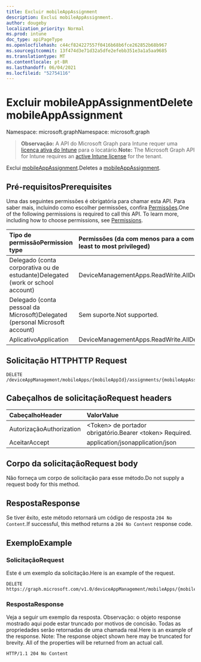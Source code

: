 ```yaml
---
title: Excluir mobileAppAssignment
description: Exclui mobileAppAssignment.
author: dougeby
localization_priority: Normal
ms.prod: intune
doc_type: apiPageType
ms.openlocfilehash: c44cf824227557f0416b68b6fce262852b68b967
ms.sourcegitcommit: 13f474d3e71d32a5dfe2efebb351e3a1a5aa9685
ms.translationtype: MT
ms.contentlocale: pt-BR
ms.lasthandoff: 06/04/2021
ms.locfileid: "52754116"
---
```

# <a name="delete-mobileappassignment"></a><span data-ttu-id="1db5e-103">Excluir mobileAppAssignment</span><span class="sxs-lookup"><span data-stu-id="1db5e-103">Delete mobileAppAssignment</span></span>

<span data-ttu-id="1db5e-104">Namespace: microsoft.graph</span><span class="sxs-lookup"><span data-stu-id="1db5e-104">Namespace: microsoft.graph</span></span>

> <span data-ttu-id="1db5e-105">**Observação:** A API do Microsoft Graph para Intune requer uma [licença ativa do Intune](https://go.microsoft.com/fwlink/?linkid=839381) para o locatário.</span><span class="sxs-lookup"><span data-stu-id="1db5e-105">**Note:** The Microsoft Graph API for Intune requires an [active Intune license](https://go.microsoft.com/fwlink/?linkid=839381) for the tenant.</span></span>

<span data-ttu-id="1db5e-106">Exclui [mobileAppAssignment](../resources/intune-apps-mobileappassignment.md).</span><span class="sxs-lookup"><span data-stu-id="1db5e-106">Deletes a [mobileAppAssignment](../resources/intune-apps-mobileappassignment.md).</span></span>

## <a name="prerequisites"></a><span data-ttu-id="1db5e-107">Pré-requisitos</span><span class="sxs-lookup"><span data-stu-id="1db5e-107">Prerequisites</span></span>
<span data-ttu-id="1db5e-p101">Uma das seguintes permissões é obrigatória para chamar esta API. Para saber mais, incluindo como escolher permissões, confira [Permissões](/graph/permissions-reference).</span><span class="sxs-lookup"><span data-stu-id="1db5e-p101">One of the following permissions is required to call this API. To learn more, including how to choose permissions, see [Permissions](/graph/permissions-reference).</span></span>

|<span data-ttu-id="1db5e-110">Tipo de permissão</span><span class="sxs-lookup"><span data-stu-id="1db5e-110">Permission type</span></span>|<span data-ttu-id="1db5e-111">Permissões (da com menos para a com mais privilégios)</span><span class="sxs-lookup"><span data-stu-id="1db5e-111">Permissions (from least to most privileged)</span></span>|
|:---|:---|
|<span data-ttu-id="1db5e-112">Delegado (conta corporativa ou de estudante)</span><span class="sxs-lookup"><span data-stu-id="1db5e-112">Delegated (work or school account)</span></span>|<span data-ttu-id="1db5e-113">DeviceManagementApps.ReadWrite.All</span><span class="sxs-lookup"><span data-stu-id="1db5e-113">DeviceManagementApps.ReadWrite.All</span></span>|
|<span data-ttu-id="1db5e-114">Delegado (conta pessoal da Microsoft)</span><span class="sxs-lookup"><span data-stu-id="1db5e-114">Delegated (personal Microsoft account)</span></span>|<span data-ttu-id="1db5e-115">Sem suporte.</span><span class="sxs-lookup"><span data-stu-id="1db5e-115">Not supported.</span></span>|
|<span data-ttu-id="1db5e-116">Aplicativo</span><span class="sxs-lookup"><span data-stu-id="1db5e-116">Application</span></span>|<span data-ttu-id="1db5e-117">DeviceManagementApps.ReadWrite.All</span><span class="sxs-lookup"><span data-stu-id="1db5e-117">DeviceManagementApps.ReadWrite.All</span></span>|

## <a name="http-request"></a><span data-ttu-id="1db5e-118">Solicitação HTTP</span><span class="sxs-lookup"><span data-stu-id="1db5e-118">HTTP Request</span></span>
<!-- {
  "blockType": "ignored"
}
-->
``` http
DELETE /deviceAppManagement/mobileApps/{mobileAppId}/assignments/{mobileAppAssignmentId}
```

## <a name="request-headers"></a><span data-ttu-id="1db5e-119">Cabeçalhos de solicitação</span><span class="sxs-lookup"><span data-stu-id="1db5e-119">Request headers</span></span>
|<span data-ttu-id="1db5e-120">Cabeçalho</span><span class="sxs-lookup"><span data-stu-id="1db5e-120">Header</span></span>|<span data-ttu-id="1db5e-121">Valor</span><span class="sxs-lookup"><span data-stu-id="1db5e-121">Value</span></span>|
|:---|:---|
|<span data-ttu-id="1db5e-122">Autorização</span><span class="sxs-lookup"><span data-stu-id="1db5e-122">Authorization</span></span>|<span data-ttu-id="1db5e-123">&lt;Token&gt; de portador obrigatório.</span><span class="sxs-lookup"><span data-stu-id="1db5e-123">Bearer &lt;token&gt; Required.</span></span>|
|<span data-ttu-id="1db5e-124">Aceitar</span><span class="sxs-lookup"><span data-stu-id="1db5e-124">Accept</span></span>|<span data-ttu-id="1db5e-125">application/json</span><span class="sxs-lookup"><span data-stu-id="1db5e-125">application/json</span></span>|

## <a name="request-body"></a><span data-ttu-id="1db5e-126">Corpo da solicitação</span><span class="sxs-lookup"><span data-stu-id="1db5e-126">Request body</span></span>
<span data-ttu-id="1db5e-127">Não forneça um corpo de solicitação para esse método.</span><span class="sxs-lookup"><span data-stu-id="1db5e-127">Do not supply a request body for this method.</span></span>

## <a name="response"></a><span data-ttu-id="1db5e-128">Resposta</span><span class="sxs-lookup"><span data-stu-id="1db5e-128">Response</span></span>
<span data-ttu-id="1db5e-129">Se tiver êxito, este método retornará um código de resposta `204 No Content`.</span><span class="sxs-lookup"><span data-stu-id="1db5e-129">If successful, this method returns a `204 No Content` response code.</span></span>

## <a name="example"></a><span data-ttu-id="1db5e-130">Exemplo</span><span class="sxs-lookup"><span data-stu-id="1db5e-130">Example</span></span>

### <a name="request"></a><span data-ttu-id="1db5e-131">Solicitação</span><span class="sxs-lookup"><span data-stu-id="1db5e-131">Request</span></span>
<span data-ttu-id="1db5e-132">Este é um exemplo da solicitação.</span><span class="sxs-lookup"><span data-stu-id="1db5e-132">Here is an example of the request.</span></span>
``` http
DELETE https://graph.microsoft.com/v1.0/deviceAppManagement/mobileApps/{mobileAppId}/assignments/{mobileAppAssignmentId}
```

### <a name="response"></a><span data-ttu-id="1db5e-133">Resposta</span><span class="sxs-lookup"><span data-stu-id="1db5e-133">Response</span></span>
<span data-ttu-id="1db5e-p102">Veja a seguir um exemplo da resposta. Observação: o objeto response mostrado aqui pode estar truncado por motivos de concisão. Todas as propriedades serão retornadas de uma chamada real.</span><span class="sxs-lookup"><span data-stu-id="1db5e-p102">Here is an example of the response. Note: The response object shown here may be truncated for brevity. All of the properties will be returned from an actual call.</span></span>
``` http
HTTP/1.1 204 No Content
```




